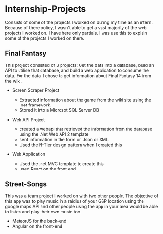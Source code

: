 # Internship-Projects
Consists of some of the projects I worked on during my time as an intern. Because of there policy, I wasn't able to get a vast majority
of the web projects I worked on. I have here only partials. I was use this to explain some of the projects I worked on there.

## Final Fantasy 
This project consisted of 3 projects: Get the data into a database, build an API to utilise that database, and build a web application
to consume the data. For the data, I chose to get information about Final Fantasy 14 from the wiki.

* Screen Scraper Project
  * Extracted information about the game from the wiki site using the .net framework. 
  * Stored it into a Microsot SQL Server DB

* Web API Project
  * created a webapi that retrieved the information from the database using the .Net Web API 2 template
  * sent infomration in the form on Json or XML.
  * Used the N-Tier design pattern when I created this
  
* Web Application
  * Used the .net MVC template to create this
  * used React on the front end
  
  
  
 ## Street-Songs
 This was a team project I worked on with two other people. The objective of this app was to play music in a raidius of your GSP location
 using the google maps API and other people using the app in your area would be able to listen and play their own music too.
  * MeteorJS for the back-end
  * Angular on the front-end
